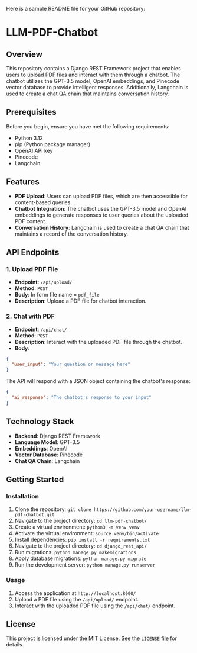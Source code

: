 Here is a sample README file for your GitHub repository:

# **LLM-PDF-Chatbot**

## **Overview**

This repository contains a Django REST Framework project that enables users to upload PDF files and interact with them through a chatbot. The chatbot utilizes the GPT-3.5 model, OpenAI embeddings, and Pinecode vector database to provide intelligent responses. Additionally, Langchain is used to create a chat QA chain that maintains conversation history.

## Prerequisites

Before you begin, ensure you have met the following requirements:

- Python 3.12
- pip (Python package manager)
- OpenAI API key
- Pinecode
- Langchain

## **Features**

- **PDF Upload**: Users can upload PDF files, which are then accessible for content-based queries.
- **Chatbot Integration**: The chatbot uses the GPT-3.5 model and OpenAI embeddings to generate responses to user queries about the uploaded PDF content.
- **Conversation History**: Langchain is used to create a chat QA chain that maintains a record of the conversation history.

## **API Endpoints**

### 1. Upload PDF File

- **Endpoint**: `/api/upload/`
- **Method**: `POST`
- **Body**: In form file name = `pdf_file`
- **Description**: Upload a PDF file for chatbot interaction.

### 2. Chat with PDF

- **Endpoint**: `/api/chat/`
- **Method**: `POST`
- **Description**: Interact with the uploaded PDF file through the
  chatbot.
- **Body**:

```json
{
  "user_input": "Your question or message here"
}
```

The API will respond with a JSON object containing the chatbot's response:

```json
{
  "ai_response": "The chatbot's response to your input"
}
```

## **Technology Stack**

- **Backend**: Django REST Framework
- **Language Model**: GPT-3.5
- **Embeddings**: OpenAI
- **Vector Database**: Pinecode
- **Chat QA Chain**: Langchain

## **Getting Started**

### Installation

1. Clone the repository: `git clone https://github.com/your-username/llm-pdf-chatbot.git`
2. Navigate to the project directory: `cd llm-pdf-chatbot/`
3. Create a virtual environment: `python3 -m venv venv`
4. Activate the virtual environment: `source venv/bin/activate`
5. Install dependencies: `pip install -r requirements.txt`
6. Navigate to the project directory: `cd django_rest_api/`
7. Run migrations: `python manage.py makemigrations`
8. Apply database migrations: `python manage.py migrate`
9. Run the development server: `python manage.py runserver`

### Usage

1. Access the application at `http://localhost:8000/`
2. Upload a PDF file using the `/api/upload/` endpoint.
3. Interact with the uploaded PDF file using the `/api/chat/` endpoint.

## **License**

This project is licensed under the MIT License. See the `LICENSE` file for details.
